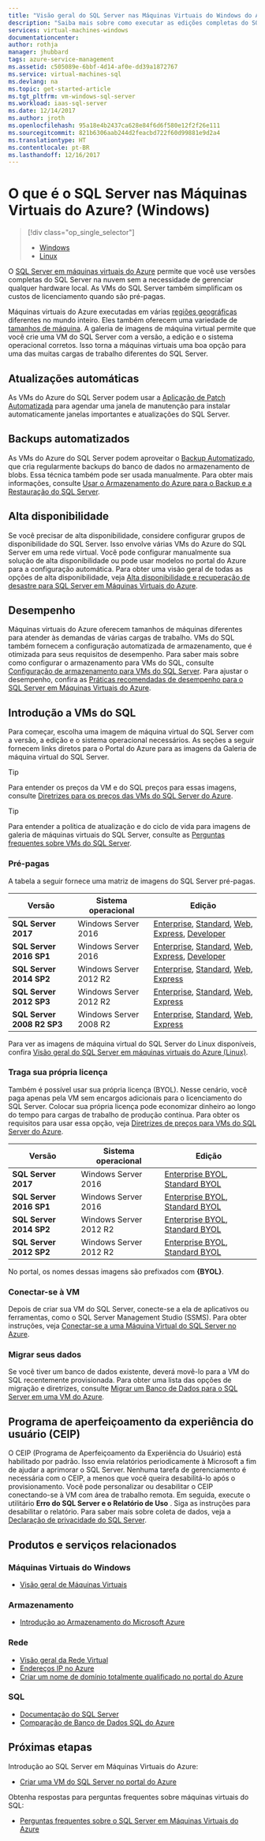 ```yaml
---
title: "Visão geral do SQL Server nas Máquinas Virtuais do Windows do Azure | Microsoft Docs"
description: "Saiba mais sobre como executar as edições completas do SQL Server nas Máquinas Virtuais do Azure."
services: virtual-machines-windows
documentationcenter: 
author: rothja
manager: jhubbard
tags: azure-service-management
ms.assetid: c505089e-6bbf-4d14-af0e-dd39a1872767
ms.service: virtual-machines-sql
ms.devlang: na
ms.topic: get-started-article
ms.tgt_pltfrm: vm-windows-sql-server
ms.workload: iaas-sql-server
ms.date: 12/14/2017
ms.author: jroth
ms.openlocfilehash: 95a18e4b2437ca628e84f6d6f580e12f2f26e111
ms.sourcegitcommit: 821b6306aab244d2feacbd722f60d99881e9d2a4
ms.translationtype: HT
ms.contentlocale: pt-BR
ms.lasthandoff: 12/16/2017
---
```

# <a name="what-is-sql-server-on-azure-virtual-machines-windows"></a>O que é o SQL Server nas Máquinas Virtuais do Azure? (Windows)

> [!div class="op_single_selector"]
> * [Windows](virtual-machines-windows-sql-server-iaas-overview.md)
> * [Linux](../../linux/sql/sql-server-linux-virtual-machines-overview.md)

O [SQL Server em máquinas virtuais do Azure](https://azure.microsoft.com/services/virtual-machines/sql-server/) permite que você use versões completas do SQL Server na nuvem sem a necessidade de gerenciar qualquer hardware local. As VMs do SQL Server também simplificam os custos de licenciamento quando são pré-pagas.

Máquinas virtuais do Azure executadas em várias [regiões geográficas](https://azure.microsoft.com/regions/) diferentes no mundo inteiro. Eles também oferecem uma variedade de [tamanhos de máquina](../sizes.md). A galeria de imagens de máquina virtual permite que você crie uma VM do SQL Server com a versão, a edição e o sistema operacional corretos. Isso torna a máquinas virtuais uma boa opção para uma das muitas cargas de trabalho diferentes do SQL Server.

## <a name="automated-updates"></a>Atualizações automáticas

As VMs do Azure do SQL Server podem usar a [Aplicação de Patch Automatizada](virtual-machines-windows-sql-automated-patching.md) para agendar uma janela de manutenção para instalar automaticamente janelas importantes e atualizações do SQL Server.

## <a name="automated-backups"></a>Backups automatizados

As VMs do Azure do SQL Server podem aproveitar o [Backup Automatizado](virtual-machines-windows-sql-automated-backup-v2.md), que cria regularmente backups do banco de dados no armazenamento de blobs. Essa técnica também pode ser usada manualmente. Para obter mais informações, consulte [Usar o Armazenamento do Azure para o Backup e a Restauração do SQL Server](virtual-machines-windows-use-storage-sql-server-backup-restore.md).

## <a name="high-availability"></a>Alta disponibilidade

Se você precisar de alta disponibilidade, considere configurar grupos de disponibilidade do SQL Server. Isso envolve várias VMs do Azure do SQL Server em uma rede virtual. Você pode configurar manualmente sua solução de alta disponibilidade ou pode usar modelos no portal do Azure para a configuração automática. Para obter uma visão geral de todas as opções de alta disponibilidade, veja [Alta disponibilidade e recuperação de desastre para SQL Server em Máquinas Virtuais do Azure](virtual-machines-windows-sql-high-availability-dr.md).

## <a name="performance"></a>Desempenho

Máquinas virtuais do Azure oferecem tamanhos de máquinas diferentes para atender às demandas de várias cargas de trabalho. VMs do SQL também fornecem a configuração automatizada de armazenamento, que é otimizada para seus requisitos de desempenho. Para saber mais sobre como configurar o armazenamento para VMs do SQL, consulte [Configuração de armazenamento para VMs do SQL Server](virtual-machines-windows-sql-server-storage-configuration.md). Para ajustar o desempenho, confira as [Práticas recomendadas de desempenho para o SQL Server em Máquinas Virtuais do Azure](virtual-machines-windows-sql-performance.md).

## <a name="get-started-with-sql-vms"></a>Introdução a VMs do SQL

Para começar, escolha uma imagem de máquina virtual do SQL Server com a versão, a edição e o sistema operacional necessários. As seções a seguir fornecem links diretos para o Portal do Azure para as imagens da Galeria de máquina virtual do SQL Server.

> [!TIP]
> Para entender os preços da VM e do SQL preços para essas imagens, consulte [Diretrizes para os preços das VMs do SQL Server do Azure](virtual-machines-windows-sql-server-pricing-guidance.md).

> [!TIP]
> Para entender a política de atualização e do ciclo de vida para imagens de galeria de máquinas virtuais do SQL Server, consulte as [Perguntas frequentes sobre VMs do SQL Server](virtual-machines-windows-sql-server-iaas-faq.md#images).

### <a id="payasyougo"></a> Pré-pagas
A tabela a seguir fornece uma matriz de imagens do SQL Server pré-pagas.

| Versão | Sistema operacional | Edição |
| --- | --- | --- |
| **SQL Server 2017** |Windows Server 2016 |[Enterprise](https://portal.azure.com/#create/Microsoft.SQLServer2017EnterpriseWindowsServer2016), [Standard](https://portal.azure.com/#create/Microsoft.SQLServer2017StandardonWindowsServer2016), [Web](https://portal.azure.com/#create/Microsoft.SQLServer2017WebonWindowsServer2016), [Express](https://portal.azure.com/#create/Microsoft.FreeSQLServerLicenseSQLServer2017ExpressonWindowsServer2016), [Developer](https://portal.azure.com/#create/Microsoft.FreeSQLServerLicenseSQLServer2017DeveloperonWindowsServer2016) |
| **SQL Server 2016 SP1** |Windows Server 2016 |[Enterprise](https://portal.azure.com/#create/Microsoft.SQLServer2016SP1EnterpriseWindowsServer2016), [Standard](https://portal.azure.com/#create/Microsoft.SQLServer2016SP1StandardWindowsServer2016), [Web](https://portal.azure.com/#create/Microsoft.SQLServer2016SP1WebWindowsServer2016), [Express](https://portal.azure.com/#create/Microsoft.SQLServer2016SP1ExpressWindowsServer2016), [Developer](https://portal.azure.com/#create/Microsoft.SQLServer2016SP1DeveloperWindowsServer2016) |
| **SQL Server 2014 SP2** |Windows Server 2012 R2 |[Enterprise](https://portal.azure.com/#create/Microsoft.SQLServer2014SP2EnterpriseWindowsServer2012R2), [Standard](https://portal.azure.com/#create/Microsoft.SQLServer2014SP2StandardWindowsServer2012R2), [Web](https://portal.azure.com/#create/Microsoft.SQLServer2014SP2WebWindowsServer2012R2), [Express](https://portal.azure.com/#create/Microsoft.SQLServer2014SP2ExpressWindowsServer2012R2) |
| **SQL Server 2012 SP3** |Windows Server 2012 R2 |[Enterprise](https://portal.azure.com/#create/Microsoft.SQLServer2012SP3EnterpriseWindowsServer2012R2), [Standard](https://portal.azure.com/#create/Microsoft.SQLServer2012SP3StandardWindowsServer2012R2), [Web](https://portal.azure.com/#create/Microsoft.SQLServer2012SP3WebWindowsServer2012R2), [Express](https://portal.azure.com/#create/Microsoft.SQLServer2012SP3ExpressWindowsServer2012R2) |
| **SQL Server 2008 R2 SP3** |Windows Server 2008 R2|[Enterprise](https://portal.azure.com/#create/Microsoft.SQLServer2008R2SP3EnterpriseWindowsServer2008R2), [Standard](https://portal.azure.com/#create/Microsoft.SQLServer2008R2SP3StandardWindowsServer2008R2), [Web](https://portal.azure.com/#create/Microsoft.SQLServer2008R2SP3WebWindowsServer2008R2), [Express](https://portal.azure.com/#create/Microsoft.SQLServer2008R2SP3ExpressWindowsServer2008R2) |

Para ver as imagens de máquina virtual do SQL Server do Linux disponíveis, confira [Visão geral do SQL Server em máquinas virtuais do Azure (Linux)](../../linux/sql/sql-server-linux-virtual-machines-overview.md).

### <a id="BYOL"></a> Traga sua própria licença
Também é possível usar sua própria licença (BYOL). Nesse cenário, você paga apenas pela VM sem encargos adicionais para o licenciamento do SQL Server.  Colocar sua própria licença pode economizar dinheiro ao longo do tempo para cargas de trabalho de produção contínua. Para obter os requisitos para usar essa opção, veja [Diretrizes de preços para VMs do SQL Server do Azure](virtual-machines-windows-sql-server-pricing-guidance.md).

| Versão | Sistema operacional | Edição |
| --- | --- | --- |
| **SQL Server 2017** |Windows Server 2016 |[Enterprise BYOL](https://portal.azure.com/#create/Microsoft.BYOLSQLServer2017EnterpriseWindowsServer2016), [Standard BYOL](https://portal.azure.com/#create/Microsoft.BYOLSQLServer2017StandardonWindowsServer2016) |
| **SQL Server 2016 SP1** |Windows Server 2016 |[Enterprise BYOL](https://portal.azure.com/#create/Microsoft.BYOLSQLServer2016SP1EnterpriseWindowsServer2016), [Standard BYOL](https://portal.azure.com/#create/Microsoft.BYOLSQLServer2016SP1StandardWindowsServer2016) |
| **SQL Server 2014 SP2** |Windows Server 2012 R2 |[Enterprise BYOL](https://portal.azure.com/#create/Microsoft.BYOLSQLServer2014SP2EnterpriseWindowsServer2012R2), [Standard BYOL](https://portal.azure.com/#create/Microsoft.BYOLSQLServer2014SP2StandardWindowsServer2012R2) |
| **SQL Server 2012 SP2** |Windows Server 2012 R2 |[Enterprise BYOL](https://portal.azure.com/#create/Microsoft.BYOLSQLServer2012SP3EnterpriseWindowsServer2012R2), [Standard  BYOL](https://portal.azure.com/#create/Microsoft.BYOLSQLServer2012SP3StandardWindowsServer2012R2) |

No portal, os nomes dessas imagens são prefixados com **{BYOL}**.

### <a name="connect-to-the-vm"></a>Conectar-se à VM
Depois de criar sua VM do SQL Server, conecte-se a ela de aplicativos ou ferramentas, como o SQL Server Management Studio (SSMS). Para obter instruções, veja [Conectar-se a uma Máquina Virtual do SQL Server no Azure](virtual-machines-windows-sql-connect.md).

### <a name="migrate-your-data"></a>Migrar seus dados
Se você tiver um banco de dados existente, deverá movê-lo para a VM do SQL recentemente provisionada. Para obter uma lista das opções de migração e diretrizes, consulte [Migrar um Banco de Dados para o SQL Server em uma VM do Azure](virtual-machines-windows-migrate-sql.md).

## <a name="customer-experience-improvement-program-ceip"></a>Programa de aperfeiçoamento da experiência do usuário (CEIP)
O CEIP (Programa de Aperfeiçoamento da Experiência do Usuário) está habilitado por padrão. Isso envia relatórios periodicamente à Microsoft a fim de ajudar a aprimorar o SQL Server. Nenhuma tarefa de gerenciamento é necessária com o CEIP, a menos que você queira desabilitá-lo após o provisionamento. Você pode personalizar ou desabilitar o CEIP conectando-se à VM com área de trabalho remota. Em seguida, execute o utilitário **Erro do SQL Server e o Relatório de Uso** . Siga as instruções para desabilitar o relatório. Para saber mais sobre coleta de dados, veja a [Declaração de privacidade do SQL Server](https://www.microsoft.com/EN-US/privacystatement/SQLServer/Default.aspx).

## <a name="related-products-and-services"></a>Produtos e serviços relacionados
### <a name="windows-virtual-machines"></a>Máquinas Virtuais do Windows
* [Visão geral de Máquinas Virtuais](../overview.md)

### <a name="storage"></a>Armazenamento
* [Introdução ao Armazenamento do Microsoft Azure](../../../storage/common/storage-introduction.md)

### <a name="networking"></a>Rede
* [Visão geral da Rede Virtual](../../../virtual-network/virtual-networks-overview.md)
* [Endereços IP no Azure](../../../virtual-network/virtual-network-ip-addresses-overview-arm.md)
* [Criar um nome de domínio totalmente qualificado no portal do Azure](../portal-create-fqdn.md)

### <a name="sql"></a>SQL
* [Documentação do SQL Server](https://docs.microsoft.com/sql/index)
* [Comparação de Banco de Dados SQL do Azure](../../../sql-database/sql-database-paas-vs-sql-server-iaas.md)

## <a name="next-steps"></a>Próximas etapas

Introdução ao SQL Server em Máquinas Virtuais do Azure:

* [Criar uma VM do SQL Server no portal do Azure](quickstart-sql-vm-create-portal.md)

Obtenha respostas para perguntas frequentes sobre máquinas virtuais do SQL:

* [Perguntas frequentes sobre o SQL Server em Máquinas Virtuais do Azure](virtual-machines-windows-sql-server-iaas-faq.md)
